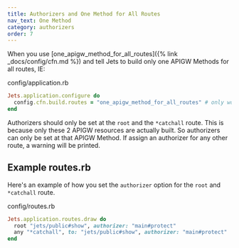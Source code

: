 ```yaml
---
title: Authorizers and One Method for All Routes
nav_text: One Method
category: authorizers
order: 7
---
```


When you use [one_apigw_method_for_all_routes]({% link _docs/config/cfn.md %}) and tell Jets to build only one APIGW Methods for all routes, IE:

config/application.rb

```ruby
Jets.application.configure do
  config.cfn.build.routes = "one_apigw_method_for_all_routes" # only works with one_lambda_for_all_controllers
end
```

Authorizers should only be set at the `root` and the `*catchall` route. This is because only these 2 APIGW resources are actually built. So authorizers can only be set at that APIGW Method. If assign an authorizer for any other route, a warning will be printed.

## Example routes.rb

Here's an example of how you set the `authorizer` option for the `root` and `*catchall` route.

config/routes.rb

```ruby
Jets.application.routes.draw do
  root "jets/public#show", authorizer: "main#protect"
  any "*catchall", to: "jets/public#show", authorizer: "main#protect"
end
```
